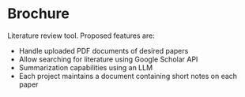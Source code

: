 # Brochure
Literature review tool. Proposed features are:
- Handle uploaded PDF documents of desired papers
- Allow searching for literature using Google Scholar API
- Summarization capabilities using an LLM
- Each project maintains a document containing short notes on each paper
